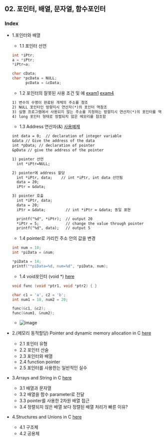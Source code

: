 ## 02. 포인터, 배열, 문자열, 함수포인터
### Index
* 1.포인터와 배열
  * 1.1 포인터 선언
  ```c
  int *iPtr;
  a = *iPtr;
  *iPtr=a;

  char cData;
  char *pcData = NULL;
        pcData = &cData;
  ```
  * 1.2 포인터의 잘못된 사용 조건 및 예 [exam1](https://github.com/csbyun-data/C-Programming/blob/main/chap02/Pointer_and_Dynamic_Allocation/Invalid_pointer_value1.c) [exam4](https://github.com/csbyun-data/C-Programming/blob/main/chap02/Pointer_and_Dynamic_Allocation/Invalid_pointer_value4.c)
  ```txt
  1) 변수의 수명이 완료된 개체의 주소를 참조
  2) NULL 포인터인 방향지시 연산자(*)의 포인터 역참조
  3) 실행 프로그램에서 사용되지 않는 주소를 지정하는 방향지시 연산자(*)의 포인터를 역참조
  4) long 포인터 형태로 정렬되지 않은 메모리를 참조함
  ```

  *  1.3 Address 연산자(&) [사용예제](https://github.com/csbyun-data/C-Programming/blob/main/chap02/Pointer_and_Dynamic_Allocation/Pointer_exam1.c)
  ```txt
  int data = 0;  // declaration of integer variable
  &data // Give the address of the data
  int *pData; // declaration of pointer
  &pData // give the address of the pointer

  1) pointer 선언
    int *iPtr=NULL;
  
  2) pointer에 address 할당
    int *iPtr, data;    // int *iPtr, int data 선언됨
    data = 20;
    iPtr = &data;
  
  3) pointer 호출
    int *iPtr, data;
    data = 20;
    iPtr = &data;         // int *iPtr = &data; 동일 표현

    printf("%d", *iPtr);  // output 20
    *iPtr = 5;            // change the value through pointer
    printf("%d", data);   // output 5
  ```
  *  1.4 pointer로 가리킨 주소 안의 값을 변경
    ```c
    int num = 10;
    int *piData = &num;

    *piData = 14;
    printf("*piData=%d, num=%d", *piData, num);
    ```

  * 1.4 void포인터 (void *) [here](https://github.com/csbyun-data/C-Programming/blob/main/chap02/void_pointer1.c)
  ```c
  void func (void *ptr1, void *ptr2) { }

  char c1 = 'a', c2 = 'b';
  int num1 = 10, num2 = 20;

  func(&c1, &c2);
  func(&num1, &num2);
  ```
  *  ![image](https://github.com/user-attachments/assets/2df0edbc-d358-4dca-bd7b-72b503d5279d)
 
* 2.(메모리 동적할당) Pointer and dynamic memory allocation in C [here](https://github.com/csbyun-data/C-Programming/blob/main/chap02/Pointer_and_Dynamic_Allocation/README.md)
  * 2.1 포인터 유형
  * 2.2 포인터 산술
  * 2.3 포인터와 배열
  * 2.4 function pointer
  * 2.5 포인터를 사용한는 일반적인 실수
    
* 3.Arrays and String in C [here](https://github.com/csbyun-data/C-Programming/blob/main/chap02/Arrays_and_Strings_in_C/README.md)
  * 3.1 배열과 문자열
  * 3.2 배열을 함수 parameter로 전달
  * 3.3 pointer를 사용한 2차원 배열 접근
  * 3.4 정렬되지 않은 배열 보다 정렬된 배열 처리가 빠른 이유?
    
* 4.Structures and Unions in C [here](https://github.com/csbyun-data/C-Programming/blob/main/chap02/Structures_and_Union/README.md)
  * 4.1 구조체
  * 4.2 공용체
